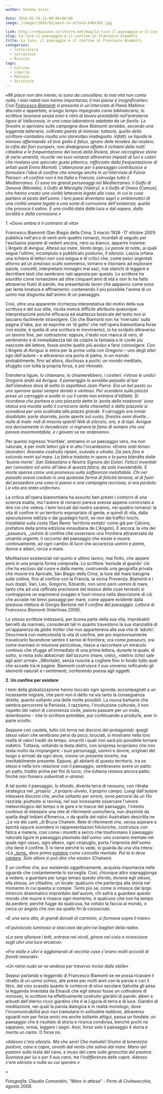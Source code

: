 ```yaml
---
author: Serena Grizi

date: 2016-02-20 11:00:08+00:00
image: /images/2016/02/mare-in-attesa-640x381.jpg

link: http://redazione.scritture.net/mag/la-luce-il-paesaggio-e-il-confine-in-francesco-biamonti/
slug: la-luce-il-paesaggio-e-il-confine-in-francesco-biamonti
title: La luce, il paesaggio e il confine in Francesco Biamonti
categories:
  - letteratura
  - narrazioni
  - Rivista
tags:
  - Calvino
  - Liguria
  - Montale
  - Scritture
---
```


_«Mi piace non dire niente; io sono da cancellare; la mia vita non conta nulla; i miei natali non hanno importanza; il mio paese è insignificante». Così [Francesco Biamonti](http://www.francescobiamonti.it) si presenta in un'intervista di Paola Mallone: discreto e appartato, a lungo tempo impegnato come bibliotecario, lo scrittore lavorava senza orari e ritmi di lavoro prestabiliti nell'entroterra ligure di Vallecrosia, in una casa-laboratorio adattata da un fienile. Le finestre si aprivano sulla campagna dove Biamonti avrebbe, secondo una leggenda letteraria, coltivato piante di mimose: tuttavia, quello dello scrittore-contadino risulta uno stereotipo inadeguato. Infatti, se liquida le mimose affermando «Il loro giallo è fatuo, ignaro delle tenebre del mistero, la cifra dei fiori europei», non disdegnava affatto il richiami delle notti cittadine e le frequentazione dei locali della Riviera, dove raccoglieva storie di varia umanità, ricucite nei suoi romanzi attraverso impasti di luci e colori che rivelano uno spiccato gusto pittorico, rafforzato dalla frequentazione di artisti quali Ennio Morlotti. L'attenzione per il paesaggio contribuisce a formulare l'idea di confine che emerge anche in un'intervista di Fulvio Panzeri: «Il confine non è tra Italia e Francia: coinvolge tutto il Mediterraneo. Ci sono tre grandi personaggi nel Mediterraneo: il Golfo di Genova (Montale), il Golfo di Marsiglia (Valéry), e il Golfo di Orano (Camus), che hanno creato una civiltà letteraria legata alle cose, in cui le cose parlano al posto dell'uomo. I loro paesi diventano aspri e emblematici di una civiltà umana legata a una sorta di corrosione dell'esistenza, quella che provoca il salino. È una civiltà data dalla luce e dal sapere, dalla lucidità e dalla corrosione.»_

_1. «Dove ombra è il contrario di vita»_

Francesco Biamonti (San Biagio della Cima, 3 marzo 1928 -17 ottobre 2001) pubblica nell'arco di venti anni quattro romanzi, ricordati di seguito per l'esclusivo piacere di vederli ancora, nero su bianco, apparire insieme: _L'Angelo di Avrigue_, _Attesa sul mare_, _Vento largo_, _Le parole la notte,_ ai quali segue l'ultimo, incompiuto e pubblicato postumo, _Il silenzio_. Lascia orfana una schiera di lettori non così esigua e di critici che, come pesci argentati attorno ad un prezioso scafo sommerso, tornano e ritornano ad esplorare parole, concetti, interpretare immagini mai sazi, mai stanchi di leggere e decrittare testi che sembrano nati apposta per questo. Lo scrittore ha esordito come romanziere ad oltre cinquant'anni di età e non lo ha fatto attraverso fiumi di parole, ma presentando lavori che appaiono come sono per lenta limatura e affinamento: contenendo il più possibile l'anima di un uomo mai disgiunta dall'animo di un paesaggio.

Così, oltre una apparente ricchezza interpretativa dei motivi della sua scrittura e del suo stile, risulta invece difficile attribuire qualunque interpretazione poiché efficacia ed esattezza lessicale del testo non si lasciano facilmente stravolgere. Ciò che Biamonti non ha ‘riversato' sulla pagina (l'idea, pur se esprime un ‘di getto' che nell'opera biamontiana forse non esiste, è quella di una scrittura in movimento), lo ha scolpito attraverso un lavorio fine, per sottrazione: eppure, il testo non manca di vero, di sentimento e di immediatezza tali da colpire la fantasia e le corde più nascoste del lettore, fosse anche quello più avulso a farsi coinvolgere. Con _L'Angelo di Avrigue_ si entra per la prima volta con Gregorio – uno degli _alter ego_ dell'autore – e attraverso una porta di pietra, in un mondo probabilmente, fino ad allora, dischiuso a pochi; un mondo meditato, sfuggito con tutta la propria forza, e poi ritrovato.

Entroterra ligure, lo chiamano, lo chiamerebbero, i costieri: _«Verso le undici Gregorio andò ad Avrigue. Il pomeriggio lo avrebbe passato al bar dell'olandese dove di solito lo aspettava Jean-Pierre. Era un bel posto su uno sperone quasi sempre dorato e ventoso. Per scendere sulla piazza prese un carruggio a svolte in cui il vento non entrava d'infilata. Si ricordava che portava a una piazzola detta la ‘porta della madonna' (una statua era murata sotto il cornicione della chiesetta) e dalla piazzola si scendeva per una scalinata alla piazza grande. Il carruggio era ormai disabitato: porte sbarrate, porte aperte sul vuoto, finestre semi divelte... nulla di male: nidi di miseria spariti! Nidi di silenzio, ora, e di topi. Avrigue era decisamente in decadenza: vi regnava la fame di sempre che ora pareva insormontabile, e i giovani se ne andavano»_.

Per questo ingresso ‘trionfale', entriamo in un paesaggio vero, ma non naturale, e per molti lettori già è in atto l'incantesimo: _«Erano stati tenaci lavoratori. Avevano costruito ripiani, scavato e ulivato. Da zero fino a seicento metri sul mare. La fatica tradotta in opere e la pena blandita dalla ‘buona morte'. San Sebastiano e Nostra Signora dei Dolori. Feticci inventati per consolare ed unire all'idea di questa fatica, da sola insostenibile. E morte sparsa come una promessa sulla sofferenza ineluttabile. Chi nel passato aveva creduto in una qualsiasi forma di felicità terrena, al di fuori del possedere una casa in paese e una campagna rocciosa, si era perduto. La vita era stata uniforme»._

La critica all'opera biamontiana ha assunto ben presto i contorni di una scienza esatta, ma l'autore di romanzi pareva avesse appena cominciato a dire ciò che voleva. I temi toccati dal nostro saranno, nei quattro romanzi: la vita di confine in un territorio espropriato di gente, e quindi di vita, dalla speculazione edilizia o dai guadagni facili, se non dai traffici loschi, installatisi sulla costa (San Remo ‘territorio evitato' come già per Calvino, prefatore della prima edizione einaudiana de _L'Angelo_). E ancora: la vita dei \_passeurs, \_uomini di confine che osservano una frontiera attraversata da umanità urgente; il racconto del paesaggio che esiste e muore continuamente, ad ogni cambio di luce che accarezza uomini e pietre, donne e alberi, rocce e mare.

Meditazioni esistenziali nel quinto e ultimo lavoro, mai finito, che appare però in una propria forma composita. Lo scrittore ‘esclude al guardo' ciò che ha escluso dal cuore e dalla mente, costruendo una geografia privata che muove tra Apricale, San Biagio della Cima, la luce dal mare balugina sulle colline, fino al confine con la Francia, la vicina Provenza. Biamonti e i suoi doppi, Varì, Leo, Gregorio, Edoardo, non sono però uomini di mare, tanto che ad una raffinata precisione del lessico delle cose terrestri si contrappone un esprimersi svagato e fuori misura nella descrizione di ciò che accade nei brevi passaggi per mare, come appare evidente dalla preziosa rilettura di Giorgio Bertone nel _Il confine del paesaggio. Lettura di Francesco Biamonti_ (Interlinea 2006).

Lo stesso scrittore indosserà, per buona parte della sua vita, improbabili berretti da marinaio, considerati tali in quanto travestono la sua stanzialità di un'apparenza da _globe trotter_ che non apparteneva alla sua vita di ‘adulto'. Descriverà con meticolosità la vita di confine, per poi improvvisamente travalicarlo facendone sentire il senso di frontiera; ora come _passeurs,_ ora come marinaio in missione pericolosa, riesce a raccontare un miracolo continuo che sfugge all'immediato di una prima lettura, durante la quale, di solito, si resta solo abbacinati dall'azzurro (mare, cielo)_ «delirio _(che)_ sale agli astri ormai» _(Montale), senza riuscire a cogliere fino in fondo tutto quel che accade tra le pagine. Biamonti costruisce il suo universo reificando gli elementi naturali e i sentimenti, conferendo poesia agli oggetti.

**2. Un confine per esistere**

I temi della globalizzazione hanno toccato ogni sponda; accompagnati a un incessante migrare, che però non è detto ne sia tanto la conseguenza diretta, quanto soltanto una delle molte possibili. La nuova barbarie che sembra percorrere la Penisola, il razzismo, l'involuzione culturale, il non rispetto dei valori di convivenza civile, paiono passare per un nodo, dolentissimo - che lo scrittore potrebbe, pur continuando a produrlo, aver in parte sciolto.

Seppure con cautela, tutto ciò torna nei discorsi dei protagonisti: quegli stessi valori che sembrano persi da poco, bruciati, si mostrano nella loro realtà di valori traditi da tempo, smarriti i quali non sarà più possibile tornare indietro. Tuttavia, voltando la testa dietro, con sorpresa scopriamo che non resta molto da rimpiangere: i suoi personaggi, uomini e donne, originari del luogo o arrivati da ogni dove, vivono un presente incerto, ma inevitabilmente presente. Eppure, gli abitanti di questo territorio, tra se stessi e nella loro relazione con il paesaggio, sembravano avere un patto: un patto, tradito prima per fini di lucro, che tuttavia restava ancora patto, finché non fossero subentrati _e-stranei_.

A tal punto il paesaggio, lo sfondo, diventa terra di nessuno, con ritirata strategica nel _proprio: \_il proprio uliveto, il proprio campo. Lungi dall'autore intessere discorsi che, anche soltanto per errore, sono percorsi da un filo razzista: piuttosto si ravvisa, nel suo incessante osservare l'umore meteorologico del tempo o le gore e le tracce del paesaggio, l'intento continuo di intessere una rete di riferimenti uomo/terra, non dissimile da quella degli Indiani d'America, o da quella dei nativi Australiani descritta ne \_Le vie dei canti \_di Bruce Chatwin. Rete di riferimenti che, senza aspirare a epicità oppure scendere in rappresentazioni folcloriche, costruisce con fatica e materia, così come i muretti a secco che trasformano il paesaggio naturale ligure in paesaggio plasmato dall'uomo: uno scenario mentale nel quale ogni sasso, ogni albero, ogni cespuglio, porta l'impronta dell'uomo che tiene il confine. E lo tiene perché lo vede, lo guarda da una vita intera: _«La _[\_terra_](http://www.frasicelebri.it/frasi-celebri/terra/?utm_source=internal&utm_medium=link&utm_campaign=phrase_snippet_term)_ deve prima _[_esistere_](http://www.frasicelebri.it/frasi-celebri/esistere/?utm_source=internal&utm_medium=link&utm_campaign=phrase_snippet_term)_ come concetto mentale. Poi la si deve _[_cantare_](http://www.frasicelebri.it/frasi-celebri/cantare/?utm_source=internal&utm_medium=link&utm_campaign=phrase_snippet_term)_. Solo allora si può dire che esiste»_ (Chatwin).

È un confine che, pur esistendo oggettivamente, acquista importanza nello sguardo che costantemente lo sorveglia. Così, chiunque altro sopraggiunga a vedere, a guardare per lungo tempo questo sfondo, diviene egli stesso, ella stessa, un cittadino, un locale: qualcuno che partecipa alla storia nel momento in cui questa si compie. Tanto più se, come si intuisce dal largo intreccio drammatico improntato dall'autore, chi salirà a guardare questo mondo che muore e rinasce ogni momento, è qualcuno che non ha tempo da perdere; perché fugge da qualcosa, ha voltato la faccia al mondo, o cerca un angolo che non sia quello fin là conosciuto.

_«E una sera alta, di grandi dorsali di carminio, si formava sopra il mare»._

_«Il pulviscolo luminoso si staccava dai pini nei bagliori della rada»._

_«La sera sfiorava i tetti, entrava nei vicoli, girava nel cielo e rovesciava sugli ulivi una luce arcaica»._

_«Fra stelle e ulivi e agglomerati di vecchie case c'erano molti accordi di fremiti minerali»._

_«Un ramo nudo se ne andava per traverso inciso dalle stelle»_

Seppur parlando e leggendo di Francesco Biamonti se ne possa ricavare il ritratto di un uomo schivo, alle prese per molti anni con la parola e con il libro, dal viso scavato quanto le cortecce di olivo secolare (talvolta gli pesa la leggenda inventata da Einaudi che egli stesso fosse un coltivatore di mimose), lo scrittore ha effettivamente costruito giardini di parole: alberi e arbusti dell'eterno ricco giardino che è la Liguria di terra e di luce. Giardini di meditazione, nei quali la parola dialogica è in realtà monologo, dove l'incomunicabilità può non tramutarsi in solitudine laddove, attraverso sguardi non per forza amici ma anche soltanto attigui, passa un fondale: un paesaggio che è risultato di storia e ricerca condivisa, benché pochi ne sappiano, ormai, leggere i segni. Anzi, forse solo il paesaggio è storia e merita un canto. O forse no.

_«Adesso c'era silenzio. Ma che sere! Che melodie! Grumo di tenerezza: pastore, cane e capre, avvolti dal vento che saliva dal mare. Mano del pastore sulla testa del cane, e muso del cane sulle ginocchia del pastore. Suonava per lui e per il suo cane, tra l'indifferenza delle capre. Adesso c'era silenzio e nulla su cui sperare.»_

•

_Fotografia: Claudio Comandini, “Mare in attesa” - Porto di Civitavecchia, agosto 2008._
